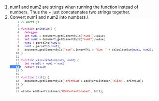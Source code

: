 1. num1 and num2 are strings when running the function instead of numbers. Thus the + just concatenates two strings together.
2. Convert num1 and num2 into numbers.\ ![fix](fix.png)
